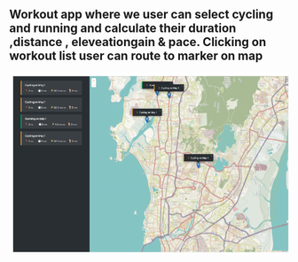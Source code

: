 ## Workout app where we user can select cycling and running and calculate their duration ,distance , eleveationgain & pace. Clicking on workout list user can route to marker on map


<img src="project_img.png">
